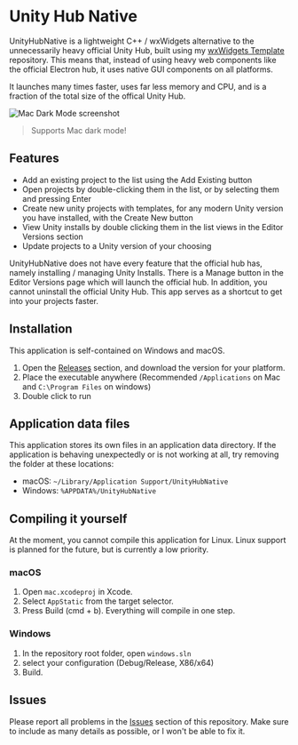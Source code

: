 # Unity Hub Native

UnityHubNative is a lightweight C++ / wxWidgets alternative to the unnecessarily heavy official Unity Hub, built using my [wxWidgets Template](https://github.com/ravbug/wxwidgetstemplate) repository. This means that, instead of using heavy web components like the official Electron hub, it uses native GUI components on all platforms.


It launches many times faster, uses far less memory and CPU, and is a fraction of the total size of the offical Unity Hub.

![Mac Dark Mode screenshot](https://i.imgur.com/pE1q5HV.png)
> Supports Mac dark mode!


## Features
- Add an existing project to the list using the Add Existing button
- Open projects by double-clicking them in the list, or by selecting them and pressing Enter
- Create new unity projects with templates, for any modern Unity version you have installed, with the Create New button
- View Unity installs by double clicking them in the list views in the Editor Versions section
- Update projects to a Unity version of your choosing

UnityHubNative does not have every feature that the official hub has, namely installing / managing Unity Installs. There is a Manage button in the Editor Versions page which will launch the official hub. In addition, you cannot uninstall the official Unity Hub. This app serves as a shortcut to get into your projects faster. 

## Installation
This application is self-contained on Windows and macOS.
1. Open the [Releases](https://github.com/Ravbug/UnityHubNative/releases) section, and download the version for your platform.
2. Place the executable anywhere (Recommended `/Applications` on Mac and `C:\Program Files` on windows)
3. Double click to run

## Application data files
This application stores its own files in an application data directory. If the application is behaving unexpectedly or is not working at all, try removing the folder at these locations:
- macOS: `~/Library/Application Support/UnityHubNative`
- Windows: `%APPDATA%/UnityHubNative`

## Compiling it yourself
At the moment, you cannot compile this application for Linux. Linux support is planned for the future, but is currently a low priority.
### macOS
1. Open `mac.xcodeproj` in Xcode.
2. Select `AppStatic` from the target selector.
3. Press Build (cmd + b). Everything will compile in one step. 
### Windows
1. In the repository root folder, open `windows.sln`
2. select your configuration (Debug/Release, X86/x64)
3. Build.

## Issues
Please report all problems in the [Issues](https://github.com/Ravbug/wxWidgetsTemplate/issues) section of this repository. 
Make sure to include as many details as possible, or I won't be able to fix it.
